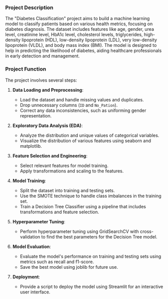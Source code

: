 ### Project Description

The "Diabetes Classification" project aims to build a machine learning model to classify patients based on various health metrics, focusing on diabetes diagnosis. The dataset includes features like age, gender, urea level, creatinine level, HbA1c level, cholesterol levels, triglycerides, high-density lipoprotein (HDL), low-density lipoprotein (LDL), very low-density lipoprotein (VLDL), and body mass index (BMI). The model is designed to help in predicting the likelihood of diabetes, aiding healthcare professionals in early detection and management.

### Project Function

The project involves several steps:

1. **Data Loading and Preprocessing**:
    
    - Load the dataset and handle missing values and duplicates.
    - Drop unnecessary columns (`ID` and `No_Pation`).
    - Correct any data inconsistencies, such as uniforming gender representation.
2. **Exploratory Data Analysis (EDA)**:
    
    - Analyze the distribution and unique values of categorical variables.
    - Visualize the distribution of various features using seaborn and matplotlib.
3. **Feature Selection and Engineering**:
    
    - Select relevant features for model training.
    - Apply transformations and scaling to the features.
4. **Model Training**:
    
    - Split the dataset into training and testing sets.
    - Use the SMOTE technique to handle class imbalances in the training set.
    - Train a Decision Tree Classifier using a pipeline that includes transformations and feature selection.
5. **Hyperparameter Tuning**:
    
    - Perform hyperparameter tuning using GridSearchCV with cross-validation to find the best parameters for the Decision Tree model.
6. **Model Evaluation**:
    
    - Evaluate the model's performance on training and testing sets using metrics such as recall and f1-score.
    - Save the best model using joblib for future use.
7. **Deployment**:
    
    - Provide a script to deploy the model using Streamlit for an interactive user interface.
